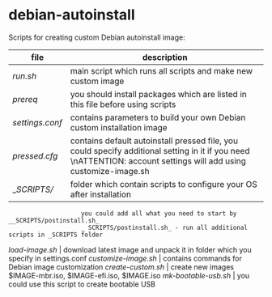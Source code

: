 # debian-autoinstall

Scripts for creating custom Debian autoinstall image:

file                | description
-----------------------|---------------------------------------------------
_run.sh_              | main script which runs all scripts and make new custom image
_prereq_             | you should install packages which are listed in this file before using scripts
_settings.conf_       | contains parameters to build your own Debian custom installation image 
_pressed.cfg_         | contains default autoinstall pressed file, you could specify additional setting in it if you need \nATTENTION: account settings will add using customize-image.sh
__SCRIPTS/_            | folder which contain scripts to configure your OS after installation 
                        you could add all what you need to start by __SCRIPTS/postinstall.sh_ 
                        _ SCRIPTS/postinstall.sh_ - run all additional scripts in _SCRIPTS folder
_load-image.sh_      | download latest image and unpack it in folder which you specify in settings.conf
_customize-image.sh_  | contains commands for Debian image customization
_create-custom.sh_    | create new images $IMAGE-mbr.iso,  $IMAGE-efi.iso, $IMAGE.iso
_mk-bootable-usb.sh_  | you could use this script to create bootable USB
 
 
 
